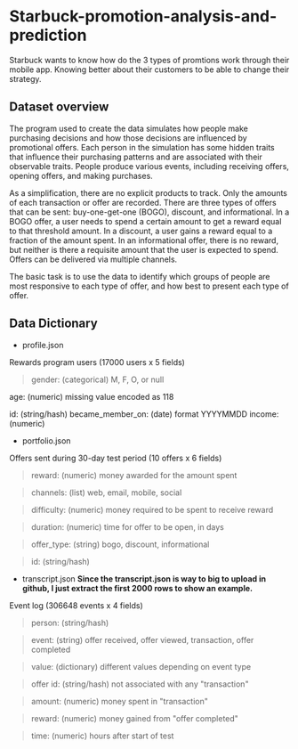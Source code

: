 # Starbuck-promotion-analysis-and-prediction
Starbuck wants to know how do the 3 types of promtions work through their mobile app. Knowing better about their customers to be able to 
change their strategy.


## Dataset overview
The program used to create the data simulates how people make purchasing decisions and how those decisions are influenced by promotional
offers. Each person in the simulation has some hidden traits that influence their purchasing patterns and are associated with their 
observable traits. People produce various events, including receiving offers, opening offers, and making purchases.

As a simplification, there are no explicit products to track. Only the amounts of each transaction or offer are recorded.
There are three types of offers that can be sent: buy-one-get-one (BOGO), discount, and informational. In a BOGO offer, a user needs to 
spend a certain amount to get a reward equal to that threshold amount. In a discount, a user gains a reward equal to a fraction of the 
amount spent. In an informational offer, there is no reward, but neither is there a requisite amount that the user is expected to spend. Offers can be delivered via multiple channels.

The basic task is to use the data to identify which groups of people are most responsive to each type of offer, and how best to present 
each type of offer.

## Data Dictionary

- profile.json

Rewards program users (17000 users x 5 fields)

> gender: (categorical) M, F, O, or null

age: (numeric) missing value encoded as 118

id: (string/hash)
became_member_on: (date) format YYYYMMDD
income: (numeric)

- portfolio.json

Offers sent during 30-day test period (10 offers x 6 fields)

> reward: (numeric) money awarded for the amount spent

> channels: (list) web, email, mobile, social

> difficulty: (numeric) money required to be spent to receive reward

> duration: (numeric) time for offer to be open, in days

> offer_type: (string) bogo, discount, informational

> id: (string/hash)

- transcript.json 
**Since the transcript.json is way to big to upload in github, I just extract the first 2000 rows to show an example.**

Event log (306648 events x 4 fields)

> person: (string/hash)

> event: (string) offer received, offer viewed, transaction, offer completed

> value: (dictionary) different values depending on event type

> offer id: (string/hash) not associated with any "transaction"

> amount: (numeric) money spent in "transaction"

> reward: (numeric) money gained from "offer completed"

>time: (numeric) hours after start of test
